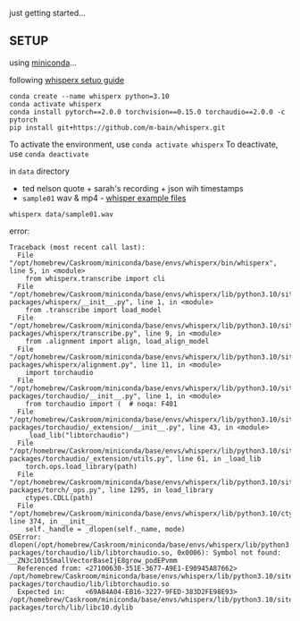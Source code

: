 
just getting started... 

## SETUP

using [miniconda](https://docs.anaconda.com/miniconda/)...


following [whisperx setuo guide](https://github.com/m-bain/whisperX/blob/main/README.md#setup-%EF%B8%8F)
```
conda create --name whisperx python=3.10
conda activate whisperx
conda install pytorch==2.0.0 torchvision==0.15.0 torchaudio==2.0.0 -c pytorch
pip install git+https://github.com/m-bain/whisperx.git
````

To activate the environment, use `conda activate whisperx`
To deactivate, use `conda deactivate`

in `data` directory
* ted nelson quote + sarah's recording + json wih timestamps
* `sample01` wav & mp4 - [whisper example files](https://github.com/m-bain/whisperX/tree/v1.0.0/examples) 


``` whisperx data/sample01.wav ```

error:
```
Traceback (most recent call last):
  File "/opt/homebrew/Caskroom/miniconda/base/envs/whisperx/bin/whisperx", line 5, in <module>
    from whisperx.transcribe import cli
  File "/opt/homebrew/Caskroom/miniconda/base/envs/whisperx/lib/python3.10/site-packages/whisperx/__init__.py", line 1, in <module>
    from .transcribe import load_model
  File "/opt/homebrew/Caskroom/miniconda/base/envs/whisperx/lib/python3.10/site-packages/whisperx/transcribe.py", line 9, in <module>
    from .alignment import align, load_align_model
  File "/opt/homebrew/Caskroom/miniconda/base/envs/whisperx/lib/python3.10/site-packages/whisperx/alignment.py", line 11, in <module>
    import torchaudio
  File "/opt/homebrew/Caskroom/miniconda/base/envs/whisperx/lib/python3.10/site-packages/torchaudio/__init__.py", line 1, in <module>
    from torchaudio import (  # noqa: F401
  File "/opt/homebrew/Caskroom/miniconda/base/envs/whisperx/lib/python3.10/site-packages/torchaudio/_extension/__init__.py", line 43, in <module>
    _load_lib("libtorchaudio")
  File "/opt/homebrew/Caskroom/miniconda/base/envs/whisperx/lib/python3.10/site-packages/torchaudio/_extension/utils.py", line 61, in _load_lib
    torch.ops.load_library(path)
  File "/opt/homebrew/Caskroom/miniconda/base/envs/whisperx/lib/python3.10/site-packages/torch/_ops.py", line 1295, in load_library
    ctypes.CDLL(path)
  File "/opt/homebrew/Caskroom/miniconda/base/envs/whisperx/lib/python3.10/ctypes/__init__.py", line 374, in __init__
    self._handle = _dlopen(self._name, mode)
OSError: dlopen(/opt/homebrew/Caskroom/miniconda/base/envs/whisperx/lib/python3.10/site-packages/torchaudio/lib/libtorchaudio.so, 0x0006): Symbol not found: __ZN3c1015SmallVectorBaseIjE8grow_podEPvmm
  Referenced from: <27100630-351E-3677-A9E1-E90945A87662> /opt/homebrew/Caskroom/miniconda/base/envs/whisperx/lib/python3.10/site-packages/torchaudio/lib/libtorchaudio.so
  Expected in:     <69A84A04-EB16-3227-9FED-383D2FE98E93> /opt/homebrew/Caskroom/miniconda/base/envs/whisperx/lib/python3.10/site-packages/torch/lib/libc10.dylib
```

                                                                                            
